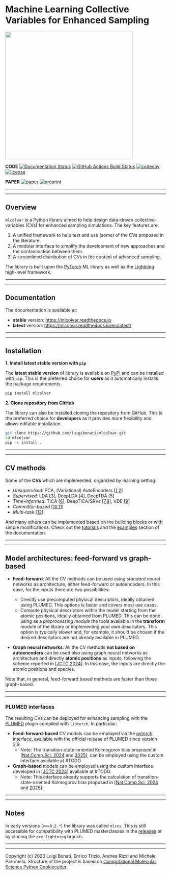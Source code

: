 Machine Learning Collective Variables for Enhanced Sampling
=================================================

[<img src="https://raw.githubusercontent.com/luigibonati/mlcolvar/main/docs/images/logo_name_black_big.png" width="400" />](https://mlcolvar.readthedocs.io/en/stable/)

[//]: # (Badges)
**CODE**  [![Documentation Status](https://readthedocs.org/projects/mlcolvar/badge/?version=stable)](https://mlcolvar.readthedocs.io/en/stable/)  [![GitHub Actions Build Status](https://github.com/luigibonati/mlcolvar/actions/workflows/CI.yaml/badge.svg?branch=main)](https://github.com/luigibonati/mlcolvar/actions?query=workflow%3ACI)
[![codecov](https://codecov.io/gh/luigibonati/mlcolvar/branch/main/graph/badge.svg?token=H01H68KNNG)](https://codecov.io/gh/luigibonati/mlcolvar)
[![license](https://img.shields.io/github/license/luigibonati/mlcolvar)](https://github.com/luigibonati/mlcolvar/blob/main/LICENSE)

**PAPER** [![paper](https://img.shields.io/badge/JCP-10.1063/5.0156343-blue)](https://doi.org/10.1063/5.0156343)
[![preprint](https://img.shields.io/badge/arXiv-2305.19980-lightblue)](https://arxiv.org/abs/2305.19980)

---
---

## Overview

`mlcolvar` is a Python library aimed to help design data-driven collective-variables (CVs) for enhanced sampling simulations. The key features are:

1. A unified framework to help test and use (some) of the CVs proposed in the literature. 
2. A modular interface to simplify the development of new approaches and the contamination between them.
3. A streamlined distribution of CVs in the context of advanced sampling. 

The library is built upon the [PyTorch](https://pytorch.org/) ML library as well as the [Lightning](https://lightning.ai/) high-level framework. 

---
---


## Documentation
The documentation is available at:
- **stable** version: https://mlcolvar.readthedocs.io
- **latest** version: https://mlcolvar.readthedocs.io/en/latest/

---
---

## Installation

**1. Install latest stable version with `pip`**

The **latest stable version** of library is available on [PyPi](https://pypi.org/project/mlcolvar/) and can be installed with `pip`. This is the preferred choice for **users** as it automatically installs the package requirements. 

```bash
pip install mlcolvar
```

**2. Clone repository from GitHub**

The library can also be installed cloning the repository from GitHub. This is the preferred choice for **developers** as it provides more flexibility and allows editable installation.

```bash
git clone https://github.com/luigibonati/mlcolvar.git
cd mlcolvar
pip -e install .
```

---
---

## CV methods

Some of the **CVs** which are implemented, organized by learning setting:
- _Unsupervised_: PCA, (Variational) AutoEncoders [[1](http://dx.doi.org/%2010.1002/jcc.25520),[2](http://dx.doi.org/%2010.1021/acs.jctc.1c00415)]
- _Supervised_: LDA [[3](http://dx.doi.org/10.1021/acs.jpclett.8b00733)], DeepLDA [[4](http://dx.doi.org/%2010.1021/acs.jpclett.0c00535)], DeepTDA [[5](http://dx.doi.org/%2010.1021/acs.jpclett.1c02317)]
- _Time-informed_: TICA [[6](http://dx.doi.org/%2010.1063/1.4811489)], DeepTICA/SRVs [[7](http://dx.doi.org/10.1073/pnas.2113533118),[8](http://dx.doi.org/%2010.1063/1.5092521)], VDE [[9](http://dx.doi.org/10.1103/PhysRevE.97.062412)]
- _Committor-based_ [[10](https://doi.org/10.1038/s43588-024-00645-0),[11](https://doi.org/10.1038/s43588-025-00799-5)]
- _Multi-task_ [[12](https://doi.org/10.1063/5.0156343)]

And many others can be implemented based on the building blocks or with simple modifications. Check out the [tutorials](https://mlcolvar.readthedocs.io/en/stable/tutorials.html) and the [examples](https://mlcolvar.readthedocs.io/en/stable/examples.html) section of the documentation.

---
---

## Model architectures: feed-forward vs graph-based

- **Feed-forward**: All the CV methods can be used using *standard* neural networks as architecture, either feed-forward or autoencoders. 
In this case, for the inputs there are two possibilities:
    - Directly use precomputed physical descriptors, ideally obtained using PLUMED. This options is faster and covers most use cases.
    - Compute physical descriptors within the model starting from the atomic positions, ideally obtained from PLUMED. This can be done using as a *preprocessing module* the tools available in the **transform** module of the library or implementing your own descriptors. This option is typically slower and, for example, it should be chosen if the desired descriptors are not already available in PLUMED.

- **Graph neural networks**: All the CV methods **not based on autoencoders** can be used also using graph neural networks as architecture and directly **atomic positions** as inputs, following the scheme reported in [[JCTC 2024](https://doi.org/10.1021/acs.jctc.4c01197)]. In this case, the inputs are directly the atomic positions and species.

Note that, in general, feed-forward based methods are faster than those graph-based.

---
---

### PLUMED interfaces
 The resulting CVs can be deployed for enhancing sampling with the [PLUMED](https://www.plumed.org/) plugin compiled with `libtorch`. In particular:

- **Feed-forward-based** CV models can be employed via the [pytorch](https://www.plumed.org/doc-master/user-doc/html/PYTORCH_MODEL/) interface, available with the official release of PLUMED since version 2.9.
    - Note: The transition-state-oriented Kolmogorov bias proposed in [[Nat.Comp.Sci. 2024](https://doi.org/10.1038/s43588-024-00645-0) and [2025](https://doi.org/10.1038/s43588-025-00799-5)], can be employed using the custom interface available at #TODO
- **Graph-based** models can be employed using the custom interface developed in [[JCTC 2024](https://doi.org/10.1021/acs.jctc.4c01197)] available at #TODO.
    - Note: This interface already supports the calculation of transition-state-oriented Kolmogorov bias proposed in [[Nat.Comp.Sci. 2024](https://doi.org/10.1038/s43588-024-00645-0) and [2025](https://doi.org/10.1038/s43588-025-00799-5)]

---
---

## Notes
In early versions (`v<=0.2.*`) the library was called `mlcvs`. This is still accessible for compatibility with PLUMED masterclasses in the [releases](https://github.com/luigibonati/mlcolvar/releases) or by cloning the `pre-lightning` branch.

---
---

Copyright (c) 2023 Luigi Bonati, Enrico Trizio, Andrea Rizzi and Michele Parrinello. 
Structure of the project is based on 
[Computational Molecular Science Python Cookiecutter](https://github.com/molssi/cookiecutter-cms).
